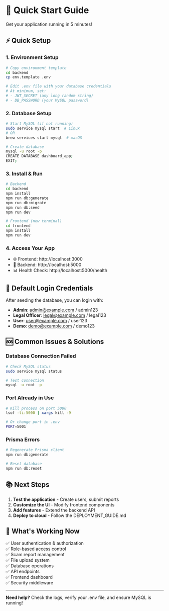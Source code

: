 # 🚀 Quick Start Guide

Get your application running in 5 minutes!

## ⚡ Quick Setup

### 1. Environment Setup

```bash
# Copy environment template
cd backend
cp env.template .env

# Edit .env file with your database credentials
# At minimum, set:
# - JWT_SECRET (any long random string)
# - DB_PASSWORD (your MySQL password)
```

### 2. Database Setup

```bash
# Start MySQL (if not running)
sudo service mysql start  # Linux
# OR
brew services start mysql  # macOS

# Create database
mysql -u root -p
CREATE DATABASE dashboard_app;
EXIT;
```

### 3. Install & Run

```bash
# Backend
cd backend
npm install
npm run db:generate
npm run db:migrate
npm run db:seed
npm run dev

# Frontend (new terminal)
cd frontend
npm install
npm run dev
```

### 4. Access Your App

- 🌐 Frontend: http://localhost:3000
- 🔧 Backend: http://localhost:5000
- 📊 Health Check: http://localhost:5000/health

## 🔑 Default Login Credentials

After seeding the database, you can login with:

- **Admin**: admin@example.com / admin123
- **Legal Officer**: legal@example.com / legal123
- **User**: user@example.com / user123
- **Demo**: demo@example.com / demo123

## 🆘 Common Issues & Solutions

### Database Connection Failed

```bash
# Check MySQL status
sudo service mysql status

# Test connection
mysql -u root -p
```

### Port Already in Use

```bash
# Kill process on port 5000
lsof -ti:5000 | xargs kill -9

# Or change port in .env
PORT=5001
```

### Prisma Errors

```bash
# Regenerate Prisma client
npm run db:generate

# Reset database
npm run db:reset
```

## 📚 Next Steps

1. **Test the application** - Create users, submit reports
2. **Customize the UI** - Modify frontend components
3. **Add features** - Extend the backend API
4. **Deploy to cloud** - Follow the DEPLOYMENT_GUIDE.md

## 🎯 What's Working Now

✅ User authentication & authorization  
✅ Role-based access control  
✅ Scam report management  
✅ File upload system  
✅ Database operations  
✅ API endpoints  
✅ Frontend dashboard  
✅ Security middleware

---

**Need help?** Check the logs, verify your .env file, and ensure MySQL is running!
